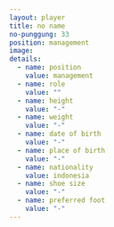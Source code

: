 ```yaml
---
layout: player
title: no name
no-punggung: 33
position: management
image:
details:
  - name: position
    value: management
  - name: role
    value: ""
  - name: height
    value: "-"
  - name: weight
    value: "-"
  - name: date of birth
    value: "-"
  - name: place of birth
    value: "-"
  - name: nationality
    value: indonesia
  - name: shoe size
    value: "-"
  - name: preferred foot
    value: "-"
---
```

